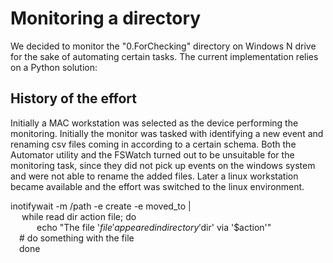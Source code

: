 # Monitoring a directory 
We decided to monitor the "0.ForChecking" directory on Windows N drive for the sake of automating certain tasks.
The current implementation relies on a Python solution:



## History of the effort
Initially a MAC workstation was selected as the device performing the monitoring. Initially the monitor was tasked with identifying a new event and renaming csv files coming in according to a certain schema.
Both the Automator utility and the FSWatch turned out to be unsuitable for the monitoring task, since they did not pick up events on the windows system and were not able to rename the added files.
Later a linux workstation became available and the effort was switched to the linux environment.

inotifywait -m /path -e create -e moved_to |  
       &emsp; while read dir action file; do  
            &emsp;&emsp;&emsp;echo "The file '$file' appeared in directory '$dir' via '$action'"  
            &emsp;# do something with the file  
        &emsp;done  

    
